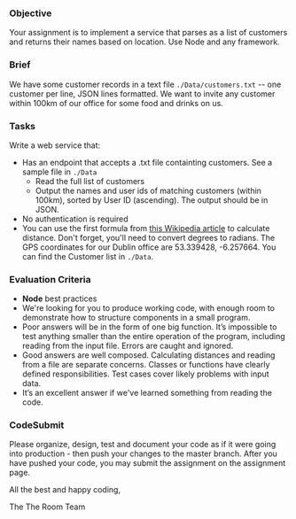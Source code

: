 ### Objective

Your assignment is to implement a service that parses as a list of customers and returns their names based on location. Use Node and any framework.

### Brief

We have some customer records in a text file `./Data/customers.txt` -- one customer per line, JSON lines formatted. We want to invite any customer within 100km of our office for some food and drinks on us.

### Tasks

Write a web service that:

-   Has an endpoint that accepts a .txt file containting customers. See a sample file in `./Data`
    -   Read the full list of customers
    -   Output the names and user ids of matching customers (within 100km), sorted by User ID (ascending). The output should be in JSON.
-   No authentication is required
-   You can use the first formula from [this Wikipedia article](https://en.wikipedia.org/wiki/Great-circle_distance) to calculate distance. Don't forget, you'll need to convert degrees to radians. The GPS coordinates for our Dublin office are 53.339428, -6.257664. You can find the Customer list in `./Data`.

### Evaluation Criteria

-   **Node** best practices
-   We're looking for you to produce working code, with enough room to demonstrate how to structure components in a small program.
-   Poor answers will be in the form of one big function. It’s impossible to test anything smaller than the entire operation of the program, including reading from the input file. Errors are caught and ignored.
-   Good answers are well composed. Calculating distances and reading from a file are separate concerns. Classes or functions have clearly defined responsibilities. Test cases cover likely problems with input data.
-   It’s an excellent answer if we've learned something from reading the code.

### CodeSubmit

Please organize, design, test and document your code as if it were going into production - then push your changes to the master branch. After you have pushed your code, you may submit the assignment on the assignment page.

All the best and happy coding,

The The Room Team